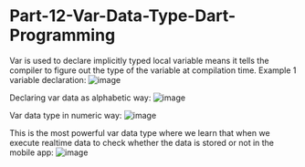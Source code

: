 # Part-12-Var-Data-Type-Dart-Programming
Var is used to declare implicitly typed local variable means it tells the compiler to figure out the type of the variable at compilation time. 
Example 1 variable declaration:
![image](https://user-images.githubusercontent.com/53869097/221816431-099298c7-bdcd-409a-9d56-867ca304914e.png)

Declaring var data as alphabetic way:
![image](https://user-images.githubusercontent.com/53869097/221819144-0c03df58-812e-4183-8961-3e91339b6ac9.png)

Var data type in numeric way:
![image](https://user-images.githubusercontent.com/53869097/221820410-77ab0a80-7beb-4404-9f01-6b743d8b17ae.png)

This is the most powerful var data type where we learn that when we execute realtime data to check whether the data is stored or not in the mobile app:
![image](https://user-images.githubusercontent.com/53869097/221823847-3842e178-b73e-4b5f-b07a-968dfd6b3edf.png)

